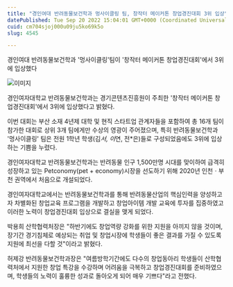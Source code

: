 ```yaml
---
title: "경인여대 반려동물보건학과 멍사이클링 팀, 창작터 메이커톤 창업경진대회 3위 입상"
datePublished: Tue Sep 20 2022 15:04:01 GMT+0000 (Coordinated Universal Time)
cuid: cm704sjoj000u09ju5ko69k5o
slug: 4545

---
```



경인여대 반려동물보건학과 '멍사이클링'팀이 '창작터 메이커톤 창업경진대회'에서 3위에 입상했다

![이미지](https://cdn.hashnode.com/res/hashnode/image/upload/v1739257135330/50b18efe-a1fc-4165-9684-d48262b5fa34.jpeg)

경인여자대학교 반려동물보건학과는 경기콘텐츠진흥원이 주최한 '창작터 메이커톤 창업경진대회'에서 3위에 입상했다고 밝혔다.

이번 대회는 부산 소재 4년제 대학 및 현직 스타트업 관계자들을 포함하여 총 16개 팀이 참가한 대회로 상위 3개 팀에게만 수상의 영광이 주어졌으며, 특히 반려동물보건학과 '멍사이클링' 팀은 전원 1학년 학생(김*서, 이*연, 전*은)들로 구성되었음에도 3위에 입상하는 기쁨을 누렸다.

경인여자대학교 반려동물보건학과는 반려동물 인구 1,500만명 시대를 맞이하여 급격히 성장하고 있는 Petconomy(pet + economy)시장을 선도하기 위해 2020년 인천ㆍ부천 권역에서 처음으로 개설되었다.

경인여자대학교에서는 반려동물보건학과를 통해 반려동물산업의 핵심인력을 양성하고자 차별화된 창업교육 프로그램을 개발하고 창업아이템 개발 교육에 투자를 집중하였고 이러한 노력이 창업경진대회 입상으로 결실을 맺게 되었다.

박용희 산학협력처장은 "하반기에도 창업역량 강화를 위한 지원을 아끼지 않을 것이며, 장기간 경기침체로 예상되는 취업 및 창업시장에 학생들이 좋은 결과를 가질 수 있도록 지원에 최선을 다할 것"이라고 밝혔다.

허제강 반려동물보건학과장은 "여름방학기간에도 다수의 창업동아리 학생들이 산학협력처에서 지원한 창업 특강을 수강하며 어려움을 극복하고 창업경진대회를 준비하였으며, 학생들의 노력이 훌륭한 성과로 돌아오게 되어 매우 기쁘다"라고 전했다.